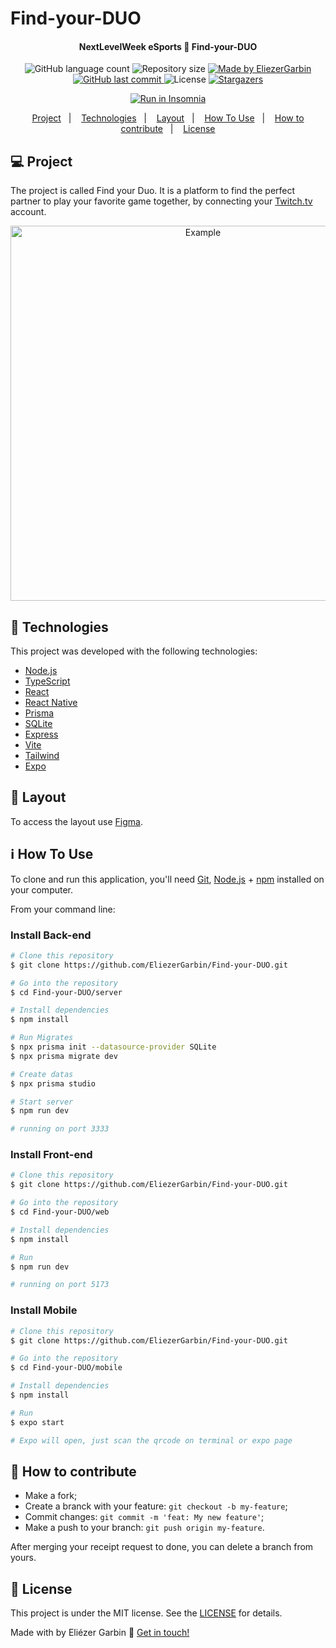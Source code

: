 # Find-your-DUO
<h4 align="center"> 
	 NextLevelWeek eSports 🚀 Find-your-DUO 
</h4>
<p align="center">
  <img alt="GitHub language count" src="https://img.shields.io/github/languages/count/EliezerGarbin/Find-your-DUO?color=%2304D361">

  <img alt="Repository size" src="https://img.shields.io/github/repo-size/EliezerGarbin/Find-your-DUO">
	
  <a href="https://www.linkedin.com/in/eliezergarbin/">
    <img alt="Made by EliezerGarbin" src="https://img.shields.io/badge/made%20by-EliezerGarbin-%2304D361">
  </a>

  <a href="https://github.com/EliezerGarbin/Find-your-DUO/commits/master">
    <img alt="GitHub last commit" src="https://img.shields.io/github/last-commit/EliezerGarbin/Find-your-DUO">
  </a>

  <img alt="License" src="https://img.shields.io/badge/license-MIT-brightgreen">
   <a href="https://github.com/EliezerGarbin/Find-your-DUO/stargazers">
    <img alt="Stargazers" src="https://img.shields.io/github/stars/EliezerGarbin/Find-your-DUO?style=social">
  </a>
</p>
<p align="center">
<a href="https://insomnia.rest/run/?label=NLW%201.0%20Ecoleta&uri=https%3A%2F%2Fraw.githubusercontent.com%EliezerGarbin%2FNLW-1.0%2Fmaster%2Fbackend%2FInsomnia.json" target="_blank"><img src="https://insomnia.rest/images/run.svg" alt="Run in Insomnia"></a>
</p>
<p align="center">
  <a href="#-project">Project</a>&nbsp;&nbsp;&nbsp;|&nbsp;&nbsp;&nbsp;
  <a href="#-technologies">Technologies</a>&nbsp;&nbsp;&nbsp;|&nbsp;&nbsp;&nbsp;
  <a href="#-layout">Layout</a>&nbsp;&nbsp;&nbsp;|&nbsp;&nbsp;&nbsp;
  <a href="#-how-to-use">How To Use</a>&nbsp;&nbsp;&nbsp;|&nbsp;&nbsp;&nbsp;
  <a href="#-how-to-contribute">How to contribute</a>&nbsp;&nbsp;&nbsp;|&nbsp;&nbsp;&nbsp;
  <a href="#memo-license">License</a>
</p>


## 💻 Project

The project is called Find your Duo. It is a platform to find the perfect partner to play your favorite game together, by connecting your [Twitch.tv][twitch] account.


<p align="center">
    <img alt="Example" title="Example" src="https://user-images.githubusercontent.com/59988262/190835730-c9ba4943-3635-40c5-b704-8465f6181d69.jpg" width="600px" />
</p>


## 🚀 Technologies

This project was developed with the following technologies:

- [Node.js][nodejs]
- [TypeScript][typescript]
- [React][reactjs]
- [React Native][rn]
- [Prisma][prisma]
- [SQLite][sqlite]
- [Express][express]
- [Vite][vite]
- [Tailwind][tailwind]
- [Expo][expo]

## 🔖 Layout

To access the layout use [Figma](https://www.figma.com/community/file/1150897317533332617).

## :information_source: How To Use

To clone and run this application, you'll need [Git](https://git-scm.com), [Node.js][nodejs] + [npm][npm] installed on your computer.

From your command line:

### Install Back-end

```bash
# Clone this repository
$ git clone https://github.com/EliezerGarbin/Find-your-DUO.git

# Go into the repository
$ cd Find-your-DUO/server

# Install dependencies
$ npm install

# Run Migrates
$ npx prisma init --datasource-provider SQLite
$ npx prisma migrate dev

# Create datas
$ npx prisma studio

# Start server
$ npm run dev

# running on port 3333
```

### Install Front-end

```bash
# Clone this repository
$ git clone https://github.com/EliezerGarbin/Find-your-DUO.git

# Go into the repository
$ cd Find-your-DUO/web

# Install dependencies
$ npm install

# Run
$ npm run dev

# running on port 5173
```

### Install Mobile

```bash
# Clone this repository
$ git clone https://github.com/EliezerGarbin/Find-your-DUO.git

# Go into the repository
$ cd Find-your-DUO/mobile

# Install dependencies
$ npm install

# Run
$ expo start

# Expo will open, just scan the qrcode on terminal or expo page

```

## 🤔 How to contribute

- Make a fork;
- Create a branck with your feature: `git checkout -b my-feature`;
- Commit changes: `git commit -m 'feat: My new feature'`;
- Make a push to your branch: `git push origin my-feature`.

After merging your receipt request to done, you can delete a branch from yours.

## :memo: License

This project is under the MIT license. See the [LICENSE](https://github.com/EliezerGarbin/Find-your-DUO/blob/master/LICENSE) for details.


Made with by Eliézer Garbin :wave: [Get in touch!](https://www.linkedin.com/in/eliezergarbin/)

                                                                                            
                                                                                            
[twitch]: https://www.twitch.tv/
[nodejs]: https://nodejs.org/
[typescript]: https://www.typescriptlang.org/
[prisma]: https://www.prisma.io/
[sqlite]: https://www.sqlite.org/index.html
[express]: https://expressjs.com/
[vite]: https://vitejs.dev/
[tailwind]: https://tailwindcss.com/
[expo]: https://expo.io/
[reactjs]: https://reactjs.org
[rn]: https://facebook.github.io/react-native/
[npm]: https://www.npmjs.com/
[vs]: https://code.visualstudio.com/
[vceditconfig]: https://marketplace.visualstudio.com/items?itemName=EditorConfig.EditorConfig
[vceslint]: https://marketplace.visualstudio.com/items?itemName=dbaeumer.vscode-eslint
[prettier]: https://marketplace.visualstudio.com/items?itemName=esbenp.prettier-vscode
